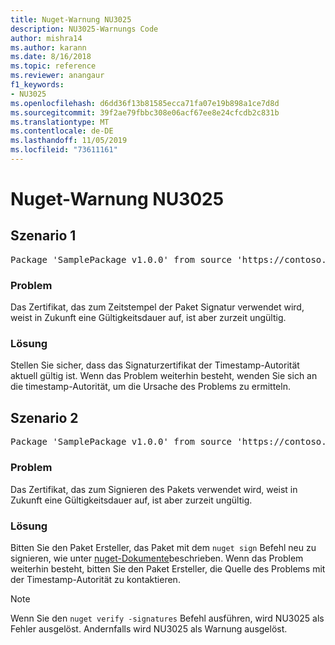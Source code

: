 ```yaml
---
title: Nuget-Warnung NU3025
description: NU3025-Warnungs Code
author: mishra14
ms.author: karann
ms.date: 8/16/2018
ms.topic: reference
ms.reviewer: anangaur
f1_keywords:
- NU3025
ms.openlocfilehash: d6dd36f13b81585ecca71fa07e19b898a1ce7d8d
ms.sourcegitcommit: 39f2ae79fbbc308e06acf67ee8e24cfcdb2c831b
ms.translationtype: MT
ms.contentlocale: de-DE
ms.lasthandoff: 11/05/2019
ms.locfileid: "73611161"
---
```

# <a name="nuget-warning-nu3025"></a>Nuget-Warnung NU3025

## <a name="scenario-1"></a>Szenario 1

<pre>Package 'SamplePackage v1.0.0' from source 'https://contoso.com/index.json': The timestamp signing certificate is not yet valid.</pre>

### <a name="issue"></a>Problem

Das Zertifikat, das zum Zeitstempel der Paket Signatur verwendet wird, weist in Zukunft eine Gültigkeitsdauer auf, ist aber zurzeit ungültig.


### <a name="solution"></a>Lösung

Stellen Sie sicher, dass das Signaturzertifikat der Timestamp-Autorität aktuell gültig ist. Wenn das Problem weiterhin besteht, wenden Sie sich an die timestamp-Autorität, um die Ursache des Problems zu ermitteln.



## <a name="scenario-2"></a>Szenario 2

<pre>Package 'SamplePackage v1.0.0' from source 'https://contoso.com/index.json': The primary signature's timestamp signing certificate is not yet valid.</pre>

### <a name="issue"></a>Problem

Das Zertifikat, das zum Signieren des Pakets verwendet wird, weist in Zukunft eine Gültigkeitsdauer auf, ist aber zurzeit ungültig.


### <a name="solution"></a>Lösung

Bitten Sie den Paket Ersteller, das Paket mit dem `nuget sign` Befehl neu zu signieren, wie unter [nuget-Dokumente](https://docs.microsoft.com/nuget/create-packages/sign-a-package)beschrieben. Wenn das Problem weiterhin besteht, bitten Sie den Paket Ersteller, die Quelle des Problems mit der Timestamp-Autorität zu kontaktieren.


> [!Note]
> Wenn Sie den `nuget verify -signatures` Befehl ausführen, wird NU3025 als Fehler ausgelöst. Andernfalls wird NU3025 als Warnung ausgelöst.